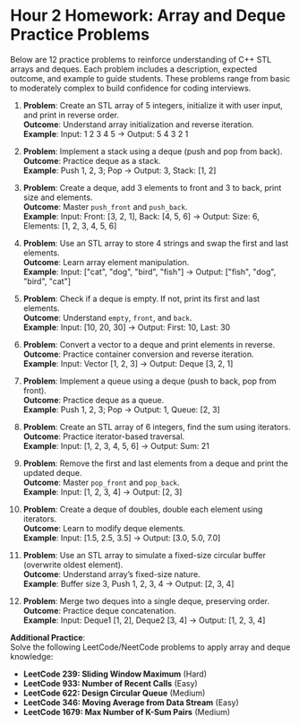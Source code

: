# Hour 2 Homework: Array and Deque Practice Problems

Below are 12 practice problems to reinforce understanding of C++ STL arrays and deques. Each problem includes a description, expected outcome, and example to guide students. These problems range from basic to moderately complex to build confidence for coding interviews.

1. **Problem**: Create an STL array of 5 integers, initialize it with user input, and print in reverse order.  
   **Outcome**: Understand array initialization and reverse iteration.  
   **Example**: Input: 1 2 3 4 5 → Output: 5 4 3 2 1  

2. **Problem**: Implement a stack using a deque (push and pop from back).  
   **Outcome**: Practice deque as a stack.  
   **Example**: Push 1, 2, 3; Pop → Output: 3, Stack: [1, 2]  

3. **Problem**: Create a deque, add 3 elements to front and 3 to back, print size and elements.  
   **Outcome**: Master `push_front` and `push_back`.  
   **Example**: Input: Front: [3, 2, 1], Back: [4, 5, 6] → Output: Size: 6, Elements: [1, 2, 3, 4, 5, 6]  

4. **Problem**: Use an STL array to store 4 strings and swap the first and last elements.  
   **Outcome**: Learn array element manipulation.  
   **Example**: Input: ["cat", "dog", "bird", "fish"] → Output: ["fish", "dog", "bird", "cat"]  

5. **Problem**: Check if a deque is empty. If not, print its first and last elements.  
   **Outcome**: Understand `empty`, `front`, and `back`.  
   **Example**: Input: [10, 20, 30] → Output: First: 10, Last: 30  

6. **Problem**: Convert a vector to a deque and print elements in reverse.  
   **Outcome**: Practice container conversion and reverse iteration.  
   **Example**: Input: Vector [1, 2, 3] → Output: Deque [3, 2, 1]  

7. **Problem**: Implement a queue using a deque (push to back, pop from front).  
   **Outcome**: Practice deque as a queue.  
   **Example**: Push 1, 2, 3; Pop → Output: 1, Queue: [2, 3]  

8. **Problem**: Create an STL array of 6 integers, find the sum using iterators.  
   **Outcome**: Practice iterator-based traversal.  
   **Example**: Input: [1, 2, 3, 4, 5, 6] → Output: Sum: 21  

9. **Problem**: Remove the first and last elements from a deque and print the updated deque.  
   **Outcome**: Master `pop_front` and `pop_back`.  
   **Example**: Input: [1, 2, 3, 4] → Output: [2, 3]  

10. **Problem**: Create a deque of doubles, double each element using iterators.  
    **Outcome**: Learn to modify deque elements.  
    **Example**: Input: [1.5, 2.5, 3.5] → Output: [3.0, 5.0, 7.0]  

11. **Problem**: Use an STL array to simulate a fixed-size circular buffer (overwrite oldest element).  
    **Outcome**: Understand array’s fixed-size nature.  
    **Example**: Buffer size 3, Push 1, 2, 3, 4 → Output: [2, 3, 4]  

12. **Problem**: Merge two deques into a single deque, preserving order.  
    **Outcome**: Practice deque concatenation.  
    **Example**: Input: Deque1 [1, 2], Deque2 [3, 4] → Output: [1, 2, 3, 4]  

**Additional Practice**:  
Solve the following LeetCode/NeetCode problems to apply array and deque knowledge:  
- **LeetCode 239: Sliding Window Maximum** (Hard)  
- **LeetCode 933: Number of Recent Calls** (Easy)  
- **LeetCode 622: Design Circular Queue** (Medium)  
- **LeetCode 346: Moving Average from Data Stream** (Easy)  
- **LeetCode 1679: Max Number of K-Sum Pairs** (Medium)